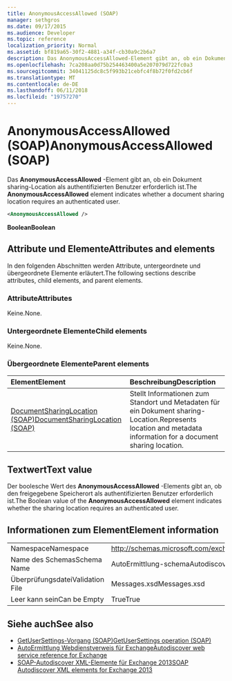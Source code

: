 ```yaml
---
title: AnonymousAccessAllowed (SOAP)
manager: sethgros
ms.date: 09/17/2015
ms.audience: Developer
ms.topic: reference
localization_priority: Normal
ms.assetid: bf819a65-30f2-4881-a34f-cb30a9c2b6a7
description: Das AnonymousAccessAllowed-Element gibt an, ob ein Dokument sharing-Location als authentifizierten Benutzer erforderlich ist.
ms.openlocfilehash: 7ca208aa0d75b254463400a5e207079d722fc0a3
ms.sourcegitcommit: 34041125dc8c5f993b21cebfc4f8b72f0fd2cb6f
ms.translationtype: MT
ms.contentlocale: de-DE
ms.lasthandoff: 06/11/2018
ms.locfileid: "19757270"
---
```

# <a name="anonymousaccessallowed-soap"></a><span data-ttu-id="bd69a-103">AnonymousAccessAllowed (SOAP)</span><span class="sxs-lookup"><span data-stu-id="bd69a-103">AnonymousAccessAllowed (SOAP)</span></span>

<span data-ttu-id="bd69a-104">Das **AnonymousAccessAllowed** -Element gibt an, ob ein Dokument sharing-Location als authentifizierten Benutzer erforderlich ist.</span><span class="sxs-lookup"><span data-stu-id="bd69a-104">The **AnonymousAccessAllowed** element indicates whether a document sharing location requires an authenticated user.</span></span> 
  
```XML
<AnonymousAccessAllowed /> 
```

 <span data-ttu-id="bd69a-105">**Boolean**</span><span class="sxs-lookup"><span data-stu-id="bd69a-105">**Boolean**</span></span>
## <a name="attributes-and-elements"></a><span data-ttu-id="bd69a-106">Attribute und Elemente</span><span class="sxs-lookup"><span data-stu-id="bd69a-106">Attributes and elements</span></span>

<span data-ttu-id="bd69a-107">In den folgenden Abschnitten werden Attribute, untergeordnete und übergeordnete Elemente erläutert.</span><span class="sxs-lookup"><span data-stu-id="bd69a-107">The following sections describe attributes, child elements, and parent elements.</span></span>
  
### <a name="attributes"></a><span data-ttu-id="bd69a-108">Attribute</span><span class="sxs-lookup"><span data-stu-id="bd69a-108">Attributes</span></span>

<span data-ttu-id="bd69a-109">Keine.</span><span class="sxs-lookup"><span data-stu-id="bd69a-109">None.</span></span>
  
### <a name="child-elements"></a><span data-ttu-id="bd69a-110">Untergeordnete Elemente</span><span class="sxs-lookup"><span data-stu-id="bd69a-110">Child elements</span></span>

<span data-ttu-id="bd69a-111">Keine.</span><span class="sxs-lookup"><span data-stu-id="bd69a-111">None.</span></span>
  
### <a name="parent-elements"></a><span data-ttu-id="bd69a-112">Übergeordnete Elemente</span><span class="sxs-lookup"><span data-stu-id="bd69a-112">Parent elements</span></span>

|<span data-ttu-id="bd69a-113">**Element**</span><span class="sxs-lookup"><span data-stu-id="bd69a-113">**Element**</span></span>|<span data-ttu-id="bd69a-114">**Beschreibung**</span><span class="sxs-lookup"><span data-stu-id="bd69a-114">**Description**</span></span>|
|:-----|:-----|
|[<span data-ttu-id="bd69a-115">DocumentSharingLocation (SOAP)</span><span class="sxs-lookup"><span data-stu-id="bd69a-115">DocumentSharingLocation (SOAP)</span></span>](documentsharinglocation-soap.md) <br/> |<span data-ttu-id="bd69a-116">Stellt Informationen zum Standort und Metadaten für ein Dokument sharing-Location.</span><span class="sxs-lookup"><span data-stu-id="bd69a-116">Represents location and metadata information for a document sharing location.</span></span>  <br/> |
   
## <a name="text-value"></a><span data-ttu-id="bd69a-117">Textwert</span><span class="sxs-lookup"><span data-stu-id="bd69a-117">Text value</span></span>

<span data-ttu-id="bd69a-118">Der boolesche Wert des **AnonymousAccessAllowed** -Elements gibt an, ob den freigegebene Speicherort als authentifizierten Benutzer erforderlich ist.</span><span class="sxs-lookup"><span data-stu-id="bd69a-118">The Boolean value of the **AnonymousAccessAllowed** element indicates whether the sharing location requires an authenticated user.</span></span> 
  
## <a name="element-information"></a><span data-ttu-id="bd69a-119">Informationen zum Element</span><span class="sxs-lookup"><span data-stu-id="bd69a-119">Element information</span></span>

|||
|:-----|:-----|
|<span data-ttu-id="bd69a-120">Namespace</span><span class="sxs-lookup"><span data-stu-id="bd69a-120">Namespace</span></span>  <br/> |http://schemas.microsoft.com/exchange/2010/Autodiscover  <br/> |
|<span data-ttu-id="bd69a-121">Name des Schemas</span><span class="sxs-lookup"><span data-stu-id="bd69a-121">Schema Name</span></span>  <br/> |<span data-ttu-id="bd69a-122">AutoErmittlung-schema</span><span class="sxs-lookup"><span data-stu-id="bd69a-122">Autodiscover schema</span></span>  <br/> |
|<span data-ttu-id="bd69a-123">Überprüfungsdatei</span><span class="sxs-lookup"><span data-stu-id="bd69a-123">Validation File</span></span>  <br/> |<span data-ttu-id="bd69a-124">Messages.xsd</span><span class="sxs-lookup"><span data-stu-id="bd69a-124">Messages.xsd</span></span>  <br/> |
|<span data-ttu-id="bd69a-125">Leer kann sein</span><span class="sxs-lookup"><span data-stu-id="bd69a-125">Can be Empty</span></span>  <br/> |<span data-ttu-id="bd69a-126">True</span><span class="sxs-lookup"><span data-stu-id="bd69a-126">True</span></span>  <br/> |
   
## <a name="see-also"></a><span data-ttu-id="bd69a-127">Siehe auch</span><span class="sxs-lookup"><span data-stu-id="bd69a-127">See also</span></span>

- [<span data-ttu-id="bd69a-128">GetUserSettings-Vorgang (SOAP)</span><span class="sxs-lookup"><span data-stu-id="bd69a-128">GetUserSettings operation (SOAP)</span></span>](getusersettings-operation-soap.md)
- [<span data-ttu-id="bd69a-129">AutoErmittlung Webdienstverweis für Exchange</span><span class="sxs-lookup"><span data-stu-id="bd69a-129">Autodiscover web service reference for Exchange</span></span>](autodiscover-web-service-reference-for-exchange.md)
- [<span data-ttu-id="bd69a-130">SOAP-Autodiscover XML-Elemente für Exchange 2013</span><span class="sxs-lookup"><span data-stu-id="bd69a-130">SOAP Autodiscover XML elements for Exchange 2013</span></span>](soap-autodiscover-xml-elements-for-exchange-2013.md)

